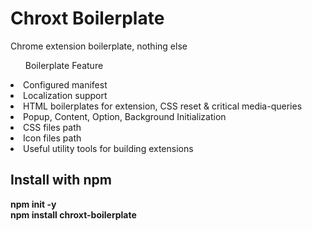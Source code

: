 <h1>Chroxt Boilerplate</h1>
<p>Chrome extension boilerplate, nothing else</p>

<ol>Boilerplate Feature</ol>
<li>Configured manifest</li>
<li>Localization support</li>
<li>HTML boilerplates for extension, CSS reset & critical media-queries</li>
<li>Popup, Content, Option, Background Initialization</li>
<li>CSS files path</li>
<li>Icon files path</li>
<li>Useful utility tools for building extensions</li>

<h2>Install with npm</h2>
<p><strong>npm init -y<br>npm install chroxt-boilerplate</strong></p>
